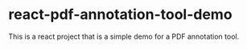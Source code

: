 # react-pdf-annotation-tool-demo
This is a react project that is a simple demo for a PDF annotation tool.
